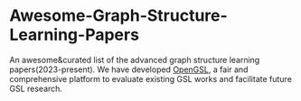 # Awesome-Graph-Structure-Learning-Papers
An awesome&amp;curated list of the advanced graph structure learning papers(2023-present). We have developed [OpenGSL](https://github.com/OpenGSL/OpenGSL), a fair and comprehensive platform to evaluate existing GSL works and facilitate future GSL research.
